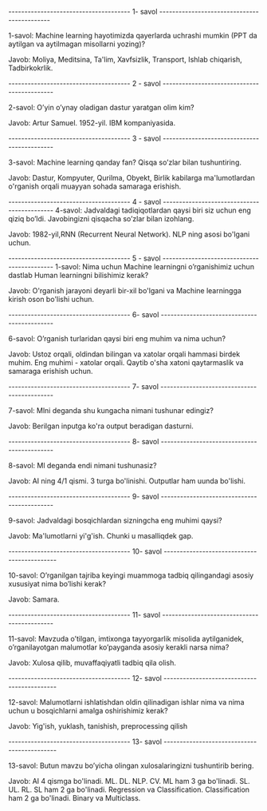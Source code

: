 -------------------------------------- 1- savol --------------------------------------------

1-savol: Machine learning hayotimizda qayerlarda uchrashi mumkin (PPT da aytilgan va aytilmagan
misollarni yozing)?

Javob:
Moliya, Meditsina, Ta'lim, Xavfsizlik, Transport, Ishlab chiqarish, Tadbirkokrlik.

-------------------------------------- 2 - savol --------------------------------------------

2-savol: O’yin o’ynay oladigan dastur yaratgan olim kim?

Javob: Artur Samuel. 1952-yil. IBM kompaniyasida.

-------------------------------------- 3 - savol --------------------------------------------

3-savol: Machine learning qanday fan? Qisqa so’zlar bilan tushuntiring.

Javob: Dastur, Kompyuter, Qurilma, Obyekt, Birlik kabilarga ma'lumotlardan o'rganish orqali muayyan sohada samaraga erishish.

-------------------------------------- 4 - savol --------------------------------------------
4-savol: Jadvaldagi tadiqiqotlardan qaysi biri siz uchun eng qiziq bo’ldi. Javobingizni qisqacha
so’zlar bilan izohlang.

Javob: 1982-yil,RNN (Recurrent Neural Network). NLP ning asosi bo'lgani uchun.

-------------------------------------- 5 - savol --------------------------------------------
1-savol: Nima uchun Machine learningni o’rganishimiz uchun dastlab Human learningni bilishimiz
kerak?

Javob: O'rganish jarayoni deyarli bir-xil bo'lgani va Machine learningga kirish oson bo'lishi uchun.

-------------------------------------- 6- savol --------------------------------------------

6-savol: O’rganish turlaridan qaysi biri eng muhim va nima uchun?

Javob: Ustoz orqali, oldindan bilingan va xatolar orqali hammasi birdek muhim. Eng muhimi - xatolar orqali. Qaytib o'sha xatoni qaytarmaslik va samaraga erishish uchun.

-------------------------------------- 7- savol --------------------------------------------

7-savol: Mlni deganda shu kungacha nimani tushunar edingiz?

Javob: Berilgan inputga ko'ra output beradigan dasturni.

-------------------------------------- 8- savol --------------------------------------------

8-savol: Ml deganda endi nimani tushunasiz?

Javob: AI ning 4/1 qismi. 3 turga bo'linishi. Outputlar ham uunda bo'lishi.

-------------------------------------- 9- savol --------------------------------------------

9-savol: Jadvaldagi bosqichlardan sizningcha eng muhimi qaysi?

Javob: Ma'lumotlarni yi'g'ish. Chunki u masalliqdek gap.

-------------------------------------- 10- savol --------------------------------------------

10-savol: O’rganilgan tajriba keyingi muammoga tadbiq qilingandagi asosiy xususiyat nima bo’lishi
kerak?

Javob: Samara.

-------------------------------------- 11- savol --------------------------------------------

11-savol: Mavzuda o’tilgan, imtixonga tayyorgarlik misolida aytilganidek, o’rganilayotgan malumotlar
ko’payganda asosiy kerakli narsa nima?

Javob: Xulosa qilib, muvaffaqiyatli tadbiq qila olish.

-------------------------------------- 12- savol --------------------------------------------

12-savol: Malumotlarni ishlatishdan oldin qilinadigan ishlar nima va nima uchun u bosqichlarni
amalga oshirishimiz kerak?

Javob: Yig'ish, yuklash, tanishish, preprocessing qilish

-------------------------------------- 13- savol --------------------------------------------

13-savol: Butun mavzu bo’yicha olingan xulosalaringizni tushuntirib bering.

Javob: AI 4 qismga bo'linadi. ML. DL. NLP. CV.
ML ham 3 ga bo'linadi. SL. UL. RL.
SL ham 2 ga bo'linadi. Regression va Classification.
Classification ham 2 ga bo'linadi. Binary va Multiclass.
